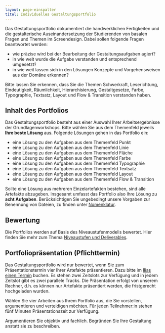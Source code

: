 ```yaml
---
layout: page-einspalter
titel: Individuelles Gestaltungsportfolio
---
```


Das Gestaltungsportfolio dokumentiert die handwerklichen Fertigkeiten und die gestalterische Auseinandersetzung der Studierenden von basalen Fragen und Themen im Screendesign. Dabei sollen folgende Fragen beantwortet werden:

- wie präzise wird bei der Bearbeitung der Gestaltungsaufgaben agiert?
- in wie weit wurde die Aufgabe verstanden und entsprechend umgesetzt?
- in wie weit lassen sich in den Lösungen Konzepte und Vorgehensweisen aus der Domäne erkennen?

Bitte lassen Sie erkennen, dass Sie die Themen Schwerkraft, Leserichtung, Eindeutigkeit, Räumlichkeit, Hierarchisierung, Gestaltgesetze, Farbe, Typographie, Textsatz, Layout und Flow & Transition verstanden haben.

## Inhalt des Portfolios

Das Gestaltungsportfolio besteht aus einer Auswahl Ihrer Arbeitsergebnisse der Grundlagenworkshops. Bitte wählen Sie aus dem Themenfeld jeweils **Ihre beste Lösung** aus. Folgende Lösungen gehen in das Portfolio ein:

- eine Lösung zu den Aufgaben aus dem Themenfeld Punkt
- eine Lösung zu den Aufgaben aus dem Themenfeld Linie
- eine Lösung zu den Aufgaben aus dem Themenfeld Fläche
- eine Lösung zu den Aufgaben aus dem Themenfeld Farbe
- eine Lösung zu den Aufgaben aus dem Themenfeld Typographie
- eine Lösung zu den Aufgaben aus dem Themenfeld Textsatz
- eine Lösung zu den Aufgaben aus dem Themenfeld Layout
- eine Lösung zu den Aufgaben aus dem Themenfeld Flow & Transition

Sollte eine Lösung aus mehreren Einzelartefakten bestehen, sind alle Artefakte abzugeben. Insgesamt umfasst das Portfolio also Ihre Lösung zu **acht Aufgaben**. Berücksichtigen Sie ungebedingt unsere Vorgaben zur Benennung von Dateien, zu finden unter [Nomenklatur](/mi-bachelor-screendesign/nomenklatur).

## Bewertung

Die Portfolios werden auf Basis des Niveaustufenmodells bewertet. Hier finden Sie mehr zum Thema [Niveaustufen und Deliverables](/mi-bachelor-screendesign/niveaustufen).

## Portfoliopräsentation (Pflichttermin)

Das Gestaltungsportfolio wird nur bewertet, wenn Sie zum Präsentationstermin vier Ihrer Artefakte präsentieren. Dazu bitte im [Ilias einen Termin]() buchen. Es stehen zwei Zeitslots zur Verfügung und in jedem Zeitslot gibt es zwei parallele Tracks. Die Präsentation erfolgt von unserem Rechner, d.h. es können nur Artefakte präsentiert werden, die fristgerecht hochgeladen wurden. 

Wählen Sie vier Arbeiten aus Ihrem Portfolio aus, die Sie vorstellen, argumentieren und verteidigen möchten. Für jeden Teilnehmer:in stehen fünf Minuten Präsentationszeit zur Verfügung. 

Argumentieren Sie objektiv und fachlich. Begründen Sie Ihre Gestaltung anstatt sie zu beschreiben.
